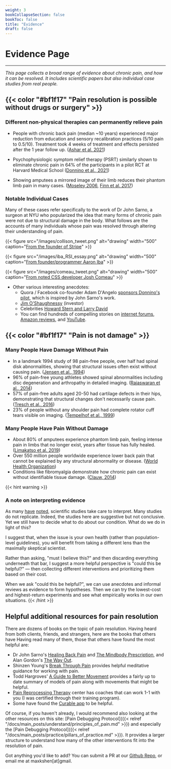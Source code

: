 ```yaml
---
weight: 3
bookCollapseSection: false
bookToc: false
title: "Evidence"
draft: false
---
```


# Evidence Page
---
*This page collects a broad range of evidence about chronic pain, and how it can be resolved. It includes scientific papers but also individual case studies from real people.*





## {{< color "#bf1f17" "Pain resolution is possible without drugs or surgery" >}} 

### Different non-physical therapies can permanently relieve pain

- People with chronic back pain (median ~10 years) experienced major reduction from education and sensory recalibration practices (5/10 pain to 0.5/10). Treatment took 4 weeks of treatment and effects persisted after the 1 year follow up. ([Ashar et al. 2021](/docs/PRT_study.pdf))

- Psychophysiologic symptom relief therapy (PSRT) similarly shown to eliminate chronic pain in 64% of the participants in a pilot RCT at Harvard Medical School ([Donnino et al., 2021](https://journals.lww.com/painrpts/fulltext/2021/09000/Psychophysiologic_symptom_relief_therapy_for.13.aspx))

- Showing amputees a mirrored image of their limb reduces their phantom limb pain in many cases. ([Moseley 2006](http://mirrorboxtherapy.com/2.Moseley_4.pdf), [Finn et al. 2017](https://www.frontiersin.org/journals/neurology/articles/10.3389/fneur.2017.00267/full))




### Notable Individual Cases

Many of these cases refer specifically to the work of Dr John Sarno, a surgeon at NYU who popularized the idea that many forms of chronic pain were not due to structural damage in the body. What follows are the accounts of many individuals whose pain was resolved through altering their understanding of pain.

{{< figure src="/images/collison_tweet.png" alt="drawing" width="500" caption="[From the founder of Stripe](https://x.com/patrickc/status/1559737765566173185?lang=en)" >}}

{{< figure src="/images/iba_RSI_essay.png" alt="drawing" width="500" caption="[From founder/programmer Aaron Iba](https://aaroniba.net/how-i-cured-my-rsi-pain)" >}}


{{< figure src="/images/comeau_tweet.png" alt="drawing" width="500" caption="[From noted CSS developer Josh Comeau](https://twitter.com/JoshWComeau/status/1379438688602570753)" >}}


- Other various interesting anecdotes:
    -  Quora / Facebook co-founder Adam D'Angelo [sponsors Donnino's pilot](https://dangelo.quora.com/Scientific-Evidence-for-the-Sarno-Method), which is inspired by John Sarno's work.
    -  [Jim O'Shaughnessy](https://www.infiniteloopspodcast.com/liz-wallenstein-dr-michael-donnino-the-mind-body-connection-ep126/) (investor)
    - Celebrities [Howard Stern and Larry David](https://www.youtube.com/watch?v=rSKAlCZ_ef8) 
    -  You can find hundreds of compelling stories on [internet forums](https://www.tmswiki.org/forum/forums/success-stories-subforum.27/), [Amazon reviews](https://www.amazon.com/Healing-Back-Pain-Mind-Body-Connection/dp/0446392308/), and [YouTube](https://www.youtube.com/watch?v=ueDnetk5Xv8&list=PLDg8qyEOq_F66xAVlZIDV9H1Ce3J4WJtn).


## {{< color "#bf1f17" "Pain is not damage" >}} 

### Many People Have Damage Without Pain

- In a landmark 1994 study of 98 pain-free people, over half had spinal disk abnormalities, showing that structural issues often exist without causing pain. ([Jensen et al., 1994](https://www.nejm.org/doi/full/10.1056/nejm199407143310201))
- 96% of pain-free young athletes showed spinal abnormalities including disc degeneration and arthropathy in detailed imaging. ([Rajaswaran et al., 2014](https://academic.oup.com/pmj/article-abstract/90/1068/576/6992145?))
- 57% of pain-free adults aged 20-50 had cartilage defects in their hips, demonstrating that structural changes don't necessarily cause pain. ([Tresch et al., 2016](https://onlinelibrary.wiley.com/doi/pdfdirect/10.1002/jmri.25565))
- 23% of people without any shoulder pain had complete rotator cuff tears visible on imaging. ([Tempelhof et al., 1999](https://www.sciencedirect.com/science/article/abs/pii/S1058274699901489))

### Many People Have Pain Without Damage

- About 80% of amputees experience phantom limb pain, feeling intense pain in limbs that no longer exist, years after tissue has fully healed. ([Limakatso et al. 2019](https://journals.plos.org/plosone/article/file?id=10.1371/journal.pone.0240431&type=printable))
- Over 550 million people worldwide experience lower back pain that cannot be explained by any structural abnormality or disease. ([World Health Organization](https://www.who.int/news-room/fact-sheets/detail/low-back-pain))
- Conditions like fibromyalgia demonstrate how chronic pain can exist without identifiable tissue damage. ([Clauw, 2014](https://watermark.silverchair.com/jxr140001.pdf))

{{< hint warning >}}
### A note on interpreting evidence
As many [have](https://slatestarcodex.com/2014/12/12/beware-the-man-of-one-study/) [noted](https://journals.plos.org/plosmedicine/article?id=10.1371/journal.pmed.0020124&kuid=6129b2e2-a57d-49d7-ab1d-87620d9ab0df), scientific studies take care to interpret. Many studies do not replicate. Indeed, the studies here are suggestive but not conclusive. Yet we still have to decide what to do about our condition. What do we do in light of this?

I suggest that, when the issue is your own health (rather than population-level guidelines), you will benefit from taking a different lens than the maximally skeptical scientist. 

Rather than asking, "must I believe this?" and then discarding everything underneath that bar, I suggest a more helpful perspective is "could this be helpful?" — then collecting different interventions and prioritizing them based on their cost.

When we ask "could this be helpful?", we can use anecdotes and informal reviews as evidence to form hypotheses. Then we can try the lowest-cost and highest-return experiments and see what empirically works in our own situations.
{{< /hint >}}

## Helpful additional resources for pain resolution

There are dozens of books on the topic of pain resolution. Having heard from both clients, friends, and strangers, here are the books that others have 
Having read many of them, those that others have found the most helpful are:
- Dr John Sarno's [Healing Back Pain](https://www.amazon.com/Healing-Back-Pain-Mind-Body-Connection/dp/0446557684) and [The Mindbody Prescription](https://www.amazon.com/Mindbody-Prescription-Healing-Body-Pain/dp/0446675156/), and Alan Gordon's [The Way Out](https://www.amazon.com/Way-Out-Revolutionary-Scientifically-Approach/dp/0593086856/).
- Shinzen Young's [Break Through Pain](https://www.amazon.com/Break-Through-Pain-Step-Step/dp/1591791995/) provides helpful meditative guidance for working with pain.
- Todd Hargroves' [A Guide to Better Movement](https://www.amazon.com/Guide-Better-Movement-Science-Practice/dp/0991542304/) provides a fairly up to date summary of models of pain along with movements that might be helpful.
- [Pain Reprocessing Therapy](https://www.painreprocessingtherapy.com/) center has coaches that can work 1-1 with you (I was certified through their training program).
- Some have found the [Curable app](https://www.curablehealth.com) to be helpful.

Of course, if you haven't already, I would recommend also looking at the other resources on this site: [Pain Debugging Protocol]({{< relref "/docs/main_posts/understand/principles_of_pain.md" >}}) and especially the [Pain Debugging Protocol]({{< relref "/docs/main_posts/practice/pillars_of_practice.md" >}}). It provides a larger structure to understand how many of the other interventions fit into the resolution of pain.

Got anything you'd like to add? You can submit a PR at our [Github Repo](https://github.com/mxslk/DebugYourPain), or email me at maxkshen[at]gmail.
